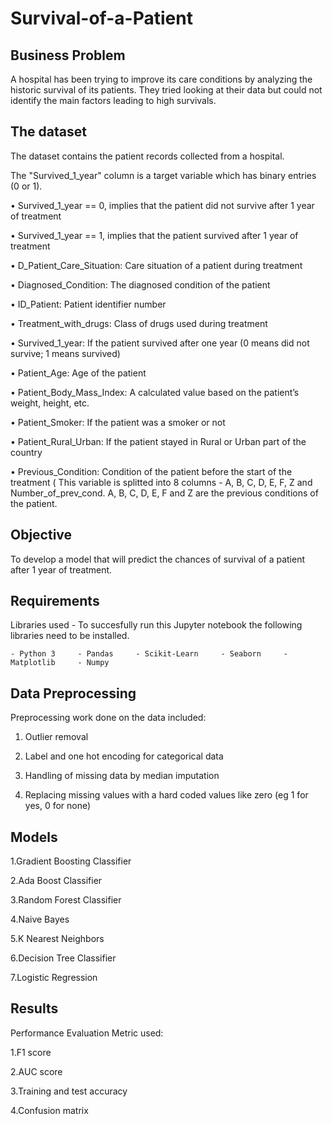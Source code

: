 # Survival-of-a-Patient

 ## Business Problem  
 A hospital has been trying to improve its care conditions by analyzing the historic survival of its patients. They tried looking at their data but could not identify the main factors leading to high survivals.
 
 ## The dataset

The dataset contains the patient records collected from a hospital. 

The "Survived_1_year" column is a target variable which has binary entries (0 or 1).

•	Survived_1_year == 0, implies that the patient did not survive after 1 year of treatment

•	Survived_1_year == 1, implies that the patient survived after 1 year of treatment

•	D_Patient_Care_Situation: Care situation of a patient during treatment

•	Diagnosed_Condition: The diagnosed condition of the patient

•	ID_Patient: Patient identifier number

•	Treatment_with_drugs: Class of drugs used during treatment

•	Survived_1_year: If the patient survived after one year (0 means did not survive; 1 means survived)

•	Patient_Age: Age of the patient

•	Patient_Body_Mass_Index: A calculated value based on the patient’s weight, height, etc.

•	Patient_Smoker: If the patient was a smoker or not

•	Patient_Rural_Urban: If the patient stayed in Rural or Urban part of the country

•	Previous_Condition: Condition of the patient before the start of the treatment ( This variable is splitted into 8 columns - A, B, C, D, E, F, Z and Number_of_prev_cond. A, B, C, D, E, F and Z are the previous conditions of the patient.

 
 ## Objective
 
To develop a model that will predict the chances of survival of a patient after 1 year of treatment.
 
## Requirements 
Libraries used - To succesfully run this Jupyter notebook the following libraries need to be installed.

    - Python 3     - Pandas     - Scikit-Learn     - Seaborn     - Matplotlib     - Numpy  
    
## Data Preprocessing
Preprocessing work done on the data included:

1. Outlier removal

2. Label and one hot encoding for categorical data

3. Handling of missing data by median imputation

4. Replacing missing values  with a hard coded values like zero (eg 1 for yes, 0 for none)



## Models 
1.Gradient Boosting Classifier

2.Ada Boost Classifier

3.Random Forest Classifier

4.Naive Bayes

5.K Nearest Neighbors

6.Decision Tree Classifier

7.Logistic Regression

## Results
Performance Evaluation Metric used:

1.F1 score

2.AUC score

3.Training and test accuracy

4.Confusion matrix

